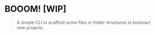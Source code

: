 # BOOOM! [WIP]

> A simple CLI to scaffold some files or folder structures to kickstart new projects.
